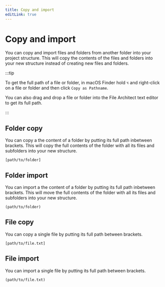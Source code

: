 ```yaml
---
title: Copy and import
editLink: true
---
```


# Copy and import

You can copy and import files and folders from another folder into your project structure. This will copy the contents of the files and folders into your new structure instead of creating new files and folders.

:::tip

To get the full path of a file or folder, in macOS Finder hold `⌥` and right-click on a file or folder and then click `Copy as Pathname`.

You can also drag and drop a file or folder into the File Architect text editor to get its full path.

:::

<script setup>
    import FolderStructurePreview from '../.vitepress/theme/components/FolderStructurePreview.vue'
    import yaml from 'js-yaml'

    const structure = `<p>2025_projects</p>
<p>	[path/to/2024_ideas]</p>
<p>	[path/to/2024_projects]</p>
<p>	[path/to/2024_goals.txt]</p>
<p>	(/Users/You/Images/dev_logo.png)</p>
`;

const yamlStructure = `
- name: 2025_projects
  children:
    - name: 2024_ideas
      children:
        - name: travel-blog
          type: folder-plus
        - name: screenplay
          type: folder-plus
    - name: 2024_projects_archived
      type: folder-plus
    - name: 2025_goals.txt
      type: file
`;

const structurePreview = yaml.load(yamlStructure);
</script>

<div class="structure">
    <div class="structure-full">
        <StructureExample :structure="structure" />
    </div>
    <div class="structure-full">
        <FolderStructurePreview :structure="structurePreview" />
    </div>
</div>

## Folder copy

You can copy a the content of a folder by putting its full path inbetween brackets. This will copy the full contents of the folder with all its files and subfolders into your new structure.

```
[path/to/folder]
```

## Folder import

You can import a the content of a folder by putting its full path inbetween brackets. This will move the full contents of the folder with all its files and subfolders into your new structure.

```
(path/to/folder)
```

## File copy

You can copy a single file by putting its full path between brackets.

```
[path/to/file.txt]
```

## File import

You can import a single file by putting its full path between brackets.

```
(path/to/file.txt)
```
